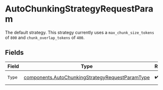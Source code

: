 # AutoChunkingStrategyRequestParam

The default strategy. This strategy currently uses a `max_chunk_size_tokens` of `800` and `chunk_overlap_tokens` of `400`.


## Fields

| Field                                                                                                              | Type                                                                                                               | Required                                                                                                           | Description                                                                                                        |
| ------------------------------------------------------------------------------------------------------------------ | ------------------------------------------------------------------------------------------------------------------ | ------------------------------------------------------------------------------------------------------------------ | ------------------------------------------------------------------------------------------------------------------ |
| `Type`                                                                                                             | [components.AutoChunkingStrategyRequestParamType](../../models/components/autochunkingstrategyrequestparamtype.md) | :heavy_check_mark:                                                                                                 | Always `auto`.                                                                                                     |